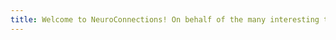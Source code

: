 ```yaml
---
title: Welcome to NeuroConnections! On behalf of the many interesting things out there, we hope you learn something new today!
---
```


